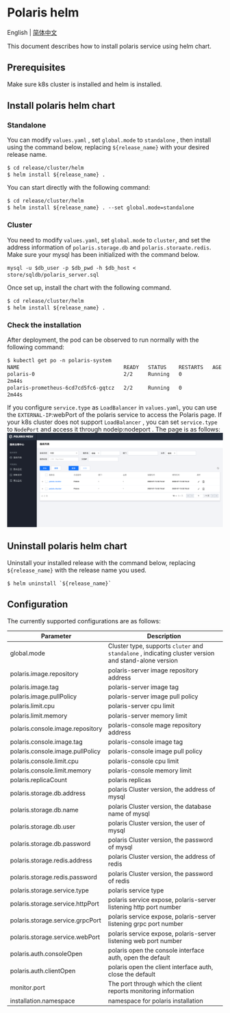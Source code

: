 # Polaris helm

English | [简体中文](./README-zh.md)

This document describes how to install polaris service using helm chart.

## Prerequisites

Make sure k8s cluster is installed and helm is installed.

## Install polaris helm chart

### Standalone

You can modify `values.yaml` , set `global.mode` to `standalone` , then install using the command below,
replacing `${release_name}` with your desired release name.

```shell
$ cd release/cluster/helm
$ helm install ${release_name} . 
```

You can start directly with the following command:

```shell
$ cd release/cluster/helm
$ helm install ${release_name} . --set global.mode=standalone
```

### Cluster

You need to modify `values.yaml`, set `global.mode` to `cluster`, and set the address information
of `polaris.storage.db` and `polaris.storaate.redis`. Make sure your mysql has been initialized with the command below.

```shell
mysql -u $db_user -p $db_pwd -h $db_host < store/sqldb/polaris_server.sql
```

Once set up, install the chart with the following command.

```shell
$ cd release/cluster/helm
$ helm install ${release_name} . 
```

### Check the installation

After deployment, the pod can be observed to run normally with the following command:

```shell
$ kubectl get po -n polaris-system
NAME                                  READY   STATUS    RESTARTS   AGE
polaris-0                             2/2     Running   0          2m44s
polaris-prometheus-6cd7cd5fc6-gqtcz   2/2     Running   0          2m44s
```

If you configure `service.type` as `LoadBalancer` in `values.yaml`, you can use the `EXTERNAL-IP`:webPort of the polaris
service to access the Polaris page. If your k8s cluster does not support `LoadBalancer` , you can set `service.type`
to `NodePort` and access it through nodeip:nodeport . The page is as follows:
![img](./images/polaris.png)

## Uninstall polaris helm chart

Uninstall your installed release with the command below, replacing `${release_name}` with the release name you used.

```shell
$ helm uninstall `${release_name}`
```

## Configuration

The currently supported configurations are as follows:

| Parameter                            | Description                              |
|--------------------------------------|--------------------------------------|
|global.mode                           | Cluster type, supports `cluter` and `standalone` , indicating cluster version and stand-alone version|
|polaris.image.repository              | polaris-server image repository address|
|polaris.image.tag                     | polaris-server image tag|
|polaris.image.pullPolicy              | polaris-server image pull policy|
|polaris.limit.cpu                     | polaris-server cpu limit|
|polaris.limit.memory                  | polaris-server memory limit|
|polaris.console.image.repository      | polaris-console mage repository address|
|polaris.console.image.tag             | polaris-console image tag|
|polaris.console.image.pullPolicy      | polaris-console image pull policy|
|polaris.console.limit.cpu             | polaris-console cpu limit|
|polaris.console.limit.memory          | polaris-console memory limit|
|polaris.replicaCount                  | polaris replicas|
|polaris.storage.db.address            | polaris Cluster version, the address of mysql|
|polaris.storage.db.name               | polaris Cluster version, the database name of mysql|
|polaris.storage.db.user               | polaris Cluster version, the user of mysql|
|polaris.storage.db.password           | polaris Cluster version, the password of mysql|
|polaris.storage.redis.address         | polaris Cluster version, the address of redis|
|polaris.storage.redis.password        | polaris Cluster version, the password of redis|
|polaris.storage.service.type          | polaris service type|
|polaris.storage.service.httpPort      | polaris service expose, polaris-server listening http port number|
|polaris.storage.service.grpcPort      | polaris service expose, polaris-server listening grpc port number|
|polaris.storage.service.webPort       | polaris service expose, polaris-server listening web  port number|
|polaris.auth.consoleOpen              | polaris open the console interface auth, open the default|
|polaris.auth.clientOpen               | polaris open the client interface auth, close the default|
|monitor.port                          | The port through which the client reports monitoring information|
|installation.namespace                | namespace for polaris installation|
